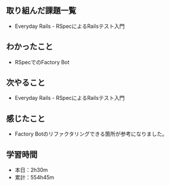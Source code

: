 ## 取り組んだ課題一覧
- Everyday Rails - RSpecによるRailsテスト入門
## わかったこと
- RSpecでのFactory Bot
## 次やること
- Everyday Rails - RSpecによるRailsテスト入門
## 感じたこと
- Factory Botのリファクタリングできる箇所が参考になりました。
## 学習時間
- 本日：2h30m
- 累計：554h45m
